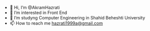 - 👋 Hi, I’m @AkramHazrati
- 👀 I’m interested in Front End
- 🌱 I’m studyng Computer Engineering in Shahid Beheshti University
- 📫 How to reach me hazrati1999a@gmail.com
